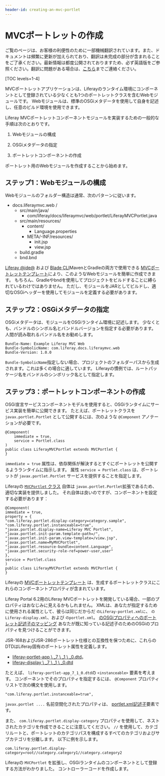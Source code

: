 ```yaml
---
header-id: creating-an-mvc-portlet
---
```


# MVCポートレットの作成

<p class="alert alert-info"><span class="wysiwyg-color-blue120">ご覧のページは、お客様の利便性のために一部機械翻訳されています。また、ドキュメントは頻繁に更新が加えられており、翻訳は未完成の部分が含まれることをご了承ください。最新情報は都度公開されておりますため、必ず英語版をご参照ください。翻訳に問題がある場合は、<a href="mailto:support-content-jp@liferay.com">こちら</a>までご連絡ください。</span></p>

[TOC levels=1-4]

MVCポートレットアプリケーションは、Liferayのランタイム環境にコンポーネントとして登録されている少なくとも1つのポートレットクラスを含むWebモジュールです。 Webモジュールは、標準のOSGiメタデータを使用して自身を記述し、任意のビルド環境を使用できます。

Liferay MVCポートレットコンポーネントモジュールを実装するための一般的な手順は次のとおりです。

1.  Webモジュールの構成

2.  OSGiメタデータの指定

3.  ポートレットコンポーネントの作成

ポートレット用のWebモジュールを作成することから始めます。

## ステップ1：Webモジュールの構成

Webモジュールのフォルダー構造は通常、次のパターンに従います。

  - docs.liferaymvc.web /
      - src/main/java/
          - com/liferay/docs/liferaymvc/web/portlet/LiferayMVCPortlet.java
      - src/main/resources/
          - content/
              - Language.properties
          - META/-INF/resources/
              - init.jsp
              - view.jsp
      - build.gradle
      - bnd.bnd

[Liferay @ide@](/docs/7-1/tutorials/-/knowledge_base/t/liferay-ide) および [Blade CLI](/docs/7-1/tutorials/-/knowledge_base/t/blade-cli)MavenとGradleの両方で使用できる [MVCポートレットテンプレート](/docs/7-1/reference/-/knowledge_base/r/using-the-mvc-portlet-template)により、このようなWebモジュールを簡単に作成できます。 もちろん、Gradleやbndを使用してプロジェクトをビルドすることに縛られているわけではありません。 ただし、モジュールをJARとしてビルドし、適切なOSGiヘッダーを使用してモジュールを定義する必要があります。

## ステップ2：OSGiメタデータの指定

OSGiメタデータは、モジュールをOSGiランタイム環境に記述します。 少なくとも、バンドルのシンボル名とバンドルバージョンを指定する必要があります。 人間が読み取れるバンドル名をお勧めします。

    Bundle-Name: Example Liferay MVC Web
    Bundle-SymbolicName: com.liferay.docs.liferaymvc.web
    Bundle-Version: 1.0.0

`Bundle-SymbolicName`指定しない場合、プロジェクトのフォルダーパスから生成されます。これは多くの場合に適しています。 Liferayの慣例では、ルートパッケージ名をバンドルのシンボリック名として指定します。

## ステップ3：ポートレットコンポーネントの作成

OSGi宣言サービスコンポーネントモデルを使用すると、OSGiランタイムにサービス実装を簡単に公開できます。 たとえば、ポートレットクラスを `javax.portlet.Portlet` として公開するには、次のような `@Component` アノテーションが必要です。

    @Component(
        immediate = true,
        service = Portlet.class
    )
    public class LiferayMVCPortlet extends MVCPortlet {
    }

`immediate = true` 属性は、依存関係が解決するとすぐにポートレットを公開するようランタイムに指示します。 属性 `service = Portlet.class` は、ポートレットが `javax.portlet.Portlet` サービスを提供することを指定します。

Liferayの [`MVCPortlet` クラス](@platform-ref@/7.1-latest/javadocs/portal-kernel/com/liferay/portal/kernel/portlet/bridges/mvc/MVCPortlet.html) 自体は `javax.portlet.Portlet`拡張であるため、適切な実装を提供しました。 それ自体は良いのですが、コンポーネントを設定する必要があります：

    @Component(
    immediate = true,
    property = {
    "com.liferay.portlet.display-category=category.sample",
    "com.liferay.portlet.instanceable=true",
    "javax.portlet.display-name=Liferay MVC Portlet",
    "javax.portlet.init-param.template-path=/",
    "javax.portlet.init-param.view-template=/view.jsp",
    "javax.portlet.name=MyMVCPortlet",
    "javax.portlet.resource-bundle=content.Language",
    "javax.portlet.security-role-ref=power-user,user"
    },
    service = Portlet.class
    )
    public class LiferayMVCPortlet extends MVCPortlet {
    }

Liferayの [MVCポートレットテンプレート](/docs/7-1/reference/-/knowledge_base/r/using-the-mvc-portlet-template) は、生成するポートレットクラスにこれらのコンポーネントプロパティが含まれています。

Liferay Portal 6.2用のLiferay MVCポートレットを開発している場合、一部のプロパティはおなじみに見えるかもしれません。 XMLは、あなたが指定するために使用される属性として、彼らは同じだからだ `のLiferay-portlet.xmlに`、 `のLiferay-display.xml`、および `のportlet.xml`。 [のOSGiプロパティへのポートレット記述子のマッピング](/docs/7-1/reference/-/knowledge_base/r/portlet-descriptor-to-osgi-service-property-map) あなたが既に知っている記述子のためのOSGiのプロパティを見つけることができます。

JSR-168およびJSR-286ポートレット仕様との互換性を保つために、これらのDTDはLiferay固有のポートレット属性を定義します。

  - [liferay-portlet-app \ _7 \ _1 \ _0.dtd](@platform-ref@/7.1-latest/definitions/liferay-portlet-app_7_1_0.dtd.html)。
  - [liferay-display \ _7 \ _1 \ _0.dtd](@platform-ref@/7.1-latest/definitions/liferay-display_7_1_0.dtd.html)

たとえば、 `liferay-portlet-app_7_1_0.dtd`の `<instanceable>` 要素を考えます。 コンポーネントでそのプロパティを指定するには、 `@Component` プロパティリストで次の構文を使用します。

    "com.liferay.portlet.instanceable=true",

`javax.portlet ....` 名前空間化されたプロパティは、 [portlet.xml記述子](http://java.sun.com/xml/ns/portlet/portlet-app_2_0.xsd)要素です。

また、 `com.liferay.portlet.display-category` プロパティを使用して、ネストされたカテゴリを作成できることに注意してください。 `//` を使用して、カテゴリルートと、ポートレットのカテゴリパスを構成するすべてのカテゴリおよびサブカテゴリを分離します。 以下に例を示します。

    com.liferay.portlet.display-category=root//category.category1//category.category2

Liferayの `MVCPortlet` を拡張し、OSGiランタイムのコンポーネントとして登録する方法がわかりました。 コントローラーコードを作成します。
